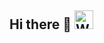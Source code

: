## Hi there 👋 <img src="https://emojipedia-us.s3.dualstack.us-west-1.amazonaws.com/thumbs/240/twitter/282/waving-hand_1f44b.png" width="30px" height="30px" alt="Waving Hand">

<!--
**enesaktas10/enesaktas10** is a ✨ _special_ ✨ repository because its `README.md` (this file) appears on your GitHub profile.

Here are some ideas to get you started:

- 🔭 I’m currently working on ...
- 🌱 I’m currently learning ...
- 👯 I’m looking to collaborate on ...
- 🤔 I’m looking for help with ...
- 💬 Ask me about ...
- 📫 How to reach me: ...
- 😄 Pronouns: ...
- ⚡ Fun fact: ...
-->
